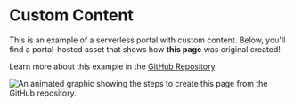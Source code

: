 # Custom Content

This is an example of a serverless portal with custom content.  Below, you'll find a portal-hosted asset that shows how **this page** was original created!

Learn more about this example in the [GitHub Repository](https://github.com/globus/example-data-portal-with-custom-content).


![An animated graphic showing the steps to create this page from the GitHub repository.](/creating-custom-content.gif)
